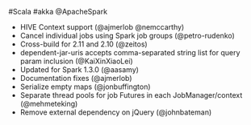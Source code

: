 #Scala #akka @ApacheSpark

* HIVE Context support (@ajmerlob @nemccarthy)
* Cancel individual jobs using Spark job groups (@petro-rudenko)
* Cross-build for 2.11 and 2.10 (@zeitos)
* dependent-jar-uris accepts comma-separated string list for query param inclusion (@KaiXinXiaoLei)
* Updated for Spark 1.3.0 (@aasamy)
* Documentation fixes (@ajmerlob)
* Serialize empty maps (@jonbuffington)
* Separate thread pools for job Futures in each JobManager/context (@mehmeteking)
* Remove external dependency on jQuery (@johnbateman)
